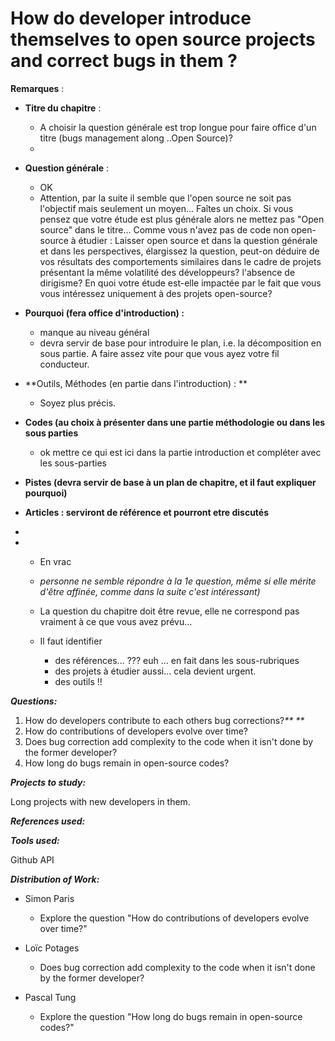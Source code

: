 # How do developer introduce themselves to open source projects and correct bugs in them ?

**Remarques** :

* **Titre du chapitre** : 
  * A choisir la question générale est trop longue pour faire office d'un titre \(bugs management along ..Open Source\)? 
  * 
* **Question générale** : 
  * OK 
  * Attention, par la suite il semble que l'open source ne soit pas l'objectif mais seulement un moyen... Faîtes un choix. Si vous pensez que votre étude est plus générale alors ne mettez pas "Open source" dans le titre... Comme vous n'avez pas de code non open-source à étudier : Laisser open source et dans la question générale et dans les perspectives, élargissez la question, peut-on déduire de vos résultats des comportements similaires dans le cadre de projets présentant la même volatilité des développeurs? l'absence de dirigisme? En quoi votre étude est-elle impactée par le fait que vous vous intéressez uniquement à des projets open-source?
* **Pourquoi \(fera office d'introduction\) :**
  * manque au niveau général
  * devra servir de base pour introduire le plan, i.e. la décomposition en sous partie. A faire assez vite pour que vous ayez votre fil conducteur.
* **Outils, Méthodes \(en partie dans l'introduction\) : **
  * Soyez plus précis.
* **Codes \(au choix à présenter dans une partie méthodologie ou dans les sous parties**

  * ok mettre ce qui est ici dans la partie introduction et compléter avec les sous-parties

* **Pistes \(devra servir de base à un plan de chapitre, et il faut expliquer pourquoi\)**

* **Articles : serviront de référence et pourront etre discutés**

* 
* * En vrac

  * _personne ne semble répondre à la 1e question, même si elle mérite d'être affinée, comme dans la suite c'est intéressant\)_

  * La question du chapitre doit être revue, elle ne correspond pas vraiment à ce que vous avez prévu...

  * Il faut identifier

    * des références... ??? euh ... en fait dans les sous-rubriques
    * des projets à étudier aussi... cela devient urgent.
    * des outils !!

_**Questions:**_

1. How do developers contribute to each others bug corrections?_** **_
2. How do contributions of developers evolve over time?
3. Does bug correction add complexity to the code when it isn't done by the former developer?
4. How long do bugs remain in open-source codes?

_**Projects to study:**_

Long projects with new developers in them.

_**References used:**_

_**Tools used:**_

Github API

_**Distribution of Work:**_

* Simon Paris

  * Explore the question "How do contributions of developers evolve over time?"

* Loïc Potages

  * Does bug correction add complexity to the code when it isn't done by the former developer?

* Pascal Tung

  * Explore the question "How long do bugs remain in open-source codes?"



